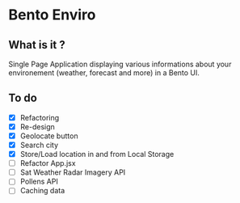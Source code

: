 # Bento Enviro

## What is it ?
Single Page Application displaying various informations about your environement (weather, forecast and more) in a Bento UI.

## To do
- [x] Refactoring
- [x] Re-design
- [x] Geolocate button
- [x] Search city
- [x] Store/Load location in and from Local Storage
- [ ] Refactor App.jsx
- [ ] Sat Weather Radar Imagery API
- [ ] Pollens API
- [ ] Caching data